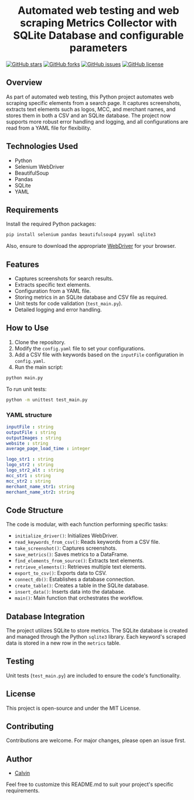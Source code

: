 <!-- PROJECT LOGO -->
<br />
<p align="center">
  <h1 align="center">Automated web testing and web scraping Metrics Collector with SQLite Database and configurable parameters</h1>
</p>
<!-- PROJECT LOGO -->

[![GitHub stars](https://img.shields.io/github/stars/calvindotsg/web-test)](./web-test/stargazers)
[![GitHub forks](https://img.shields.io/github/forks/calvindotsg/web-test)](./web-test/network)
[![GitHub issues](https://img.shields.io/github/issues/calvindotsg/web-test)](./web-test/issues)
[![GitHub license](https://img.shields.io/github/license/calvindotsg/web-test)](./web-test/blob/master/LICENSE)

## Overview

As part of automated web testing, this Python project automates web scraping specific elements from a search page. It captures screenshots, extracts text elements such as logos, MCC, and merchant names, and stores them in both a CSV and an SQLite database. The project now supports more robust error handling and logging, and all configurations are read from a YAML file for flexibility.

## Technologies Used

- Python
- Selenium WebDriver
- BeautifulSoup
- Pandas
- SQLite
- YAML

## Requirements

Install the required Python packages:

```bash
pip install selenium pandas beautifulsoup4 pyyaml sqlite3
```

Also, ensure to download the appropriate [WebDriver](https://www.selenium.dev/documentation/en/webdriver/driver_requirements/) for your browser.

## Features

- Captures screenshots for search results.
- Extracts specific text elements.
- Configuration from a YAML file.
- Storing metrics in an SQLite database and CSV file as required.
- Unit tests for code validation (`test_main.py`).
- Detailed logging and error handling.

## How to Use

1. Clone the repository.
2. Modify the `config.yaml` file to set your configurations.
3. Add a CSV file with keywords based on the `inputFile` configuration in `config.yaml`.
4. Run the main script:

```bash
python main.py
```

To run unit tests:

```bash
python -m unittest test_main.py
```

### YAML structure

```yaml
inputFile : string
outputFile : string
outputImages : string
website : string
average_page_load_time : integer

logo_str1 : string
logo_str2 : string
logo_str2_alt : string
mcc_str1 : string
mcc_str2 : string
merchant_name_str1: string
merchant_name_str2: string
```

## Code Structure

The code is modular, with each function performing specific tasks:

- `initialize_driver()`: Initializes WebDriver.
- `read_keywords_from_csv()`: Reads keywords from a CSV file.
- `take_screenshot()`: Captures screenshots.
- `save_metrics()`: Saves metrics to a DataFrame.
- `find_elements_from_source()`: Extracts text elements.
- `retrieve_elements()`: Retrieves multiple text elements.
- `export_to_csv()`: Exports data to CSV.
- `connect_db()`: Establishes a database connection.
- `create_table()`: Creates a table in the SQLite database.
- `insert_data()`: Inserts data into the database.
- `main()`: Main function that orchestrates the workflow.

## Database Integration

The project utilizes SQLite to store metrics. The SQLite database is created and managed through the Python `sqlite3` library. Each keyword's scraped data is stored in a new row in the `metrics` table.

## Testing

Unit tests (`test_main.py`) are included to ensure the code's functionality.

## License

This project is open-source and under the MIT License.

## Contributing

Contributions are welcome. For major changes, please open an issue first.

## Author

- [Calvin](https://calvin.sg)

Feel free to customize this README.md to suit your project's specific requirements.

